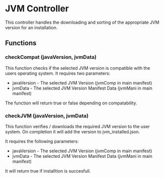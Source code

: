 # JVM Controller

This controller handles the downloading and sorting of the appropriate JVM version for an installation.

## Functions

### checkCompat (javaVersion, jvmData)

This function checks if the selected JVM version is compatible with the users operating system. It requires two parameters: 

- javaVersion - The selected JVM Version (jvmComp in main manifest)
- jvmData - The selected JVM Version Manifest Data (jvmMani in main manifest)

The function will return true or false depending on compatability.


### checkJVM (javaVersion, jvmData)

This function verifies / downloads the required JVM version to the user system. On completion it will add the version to jvm_installed.json.

It requires the following parameters:

- javaVersion - The selected JVM Version (jvmComp in main manifest)
- jvmData - The selected JVM Version Manifest Data (jvmMani in main manifest)

It will return true if installtion is succesfull.